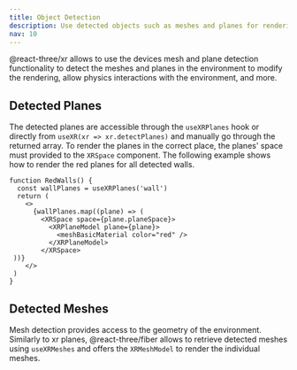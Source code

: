 ```yaml
---
title: Object Detection
description: Use detected objects such as meshes and planes for rendering, scene understanding, physics, and more
nav: 10
---
```


@react-three/xr allows to use the devices mesh and plane detection functionality to detect the meshes and planes in the environment to modify the rendering, allow physics interactions with the environment, and more.

## Detected Planes

The detected planes are accessible through the `useXRPlanes` hook or directly from `useXR(xr => xr.detectPlanes)` and manually go through the returned array. To render the planes in the correct place, the planes' space must provided to the `XRSpace` component. The following example shows how to render the red planes for all detected walls.

```tsx
function RedWalls() {
  const wallPlanes = useXRPlanes('wall')
  return (
    <>
      {wallPlanes.map((plane) => (
        <XRSpace space={plane.planeSpace}>
          <XRPlaneModel plane={plane}>
            <meshBasicMaterial color="red" />
          </XRPlaneModel>
        </XRSpace>
 ))}
    </>
 )
}
```

## Detected Meshes

Mesh detection provides access to the geometry of the environment. Similarly to xr planes, @react-three/fiber allows to retrieve detected meshes using `useXRMeshes` and offers the `XRMeshModel` to render the individual meshes. 
